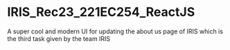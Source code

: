 # IRIS_Rec23_221EC254_ReactJS
A super cool and modern UI for updating the about us page of IRIS which is the third task given by the team IRIS
